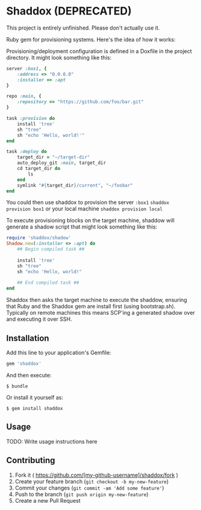 # Shaddox (DEPRECATED)

This project is entirely unfinished. Please don't actually use it.

Ruby gem for provisioning systems. Here's the idea of how it works:

Provisioning/deployment configuration is defined in a Doxfile in the project directory. It might look something like this:
```ruby
server :box1, {
    :address => "0.0.0.0"
    :installer => :apt
}

repo :main, {
    :repository => "https://github.com/foo/bar.git"
}

task :provision do
    install 'tree'
    sh "tree"
    sh "echo 'Hello, world!'"
end

task :deploy do
    target_dir = "~/target-dir"
    auto_deploy_git :main, target_dir
    cd target_dir do
        ls
    end
    symlink "#{target_dir}/current", "~/foobar"
end
```

You could then use shaddox to provision the server `:box1`
```shaddox provision box1```
or your local machine
```shaddox provision local```

To execute provisioning blocks on the target machine, shaddow will generate a shadow script that might look something like this:
```ruby
require 'shaddox/shadow'
Shadow.new(:installer => :apt) do
    ## Begin compiled task ##
    
    install 'tree'
    sh "tree"
    sh "echo 'Hello, world!"
    
    ## End compiled task ##
end
```

Shaddox then asks the target machine to execute the shaddow, ensuring that Ruby and the Shaddox gem are install first (using bootstrap.sh). Typically on remote machines this means SCP'ing a generated shadow over and executing it over SSH.

## Installation

Add this line to your application's Gemfile:

```ruby
gem 'shaddox'
```

And then execute:

    $ bundle

Or install it yourself as:

    $ gem install shaddox

## Usage

TODO: Write usage instructions here

## Contributing

1. Fork it ( https://github.com/[my-github-username]/shaddox/fork )
2. Create your feature branch (`git checkout -b my-new-feature`)
3. Commit your changes (`git commit -am 'Add some feature'`)
4. Push to the branch (`git push origin my-new-feature`)
5. Create a new Pull Request
